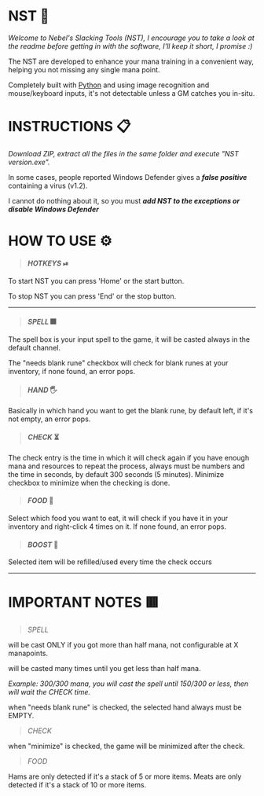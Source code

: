 # NST 📌
*Welcome to Nebel's Slacking Tools (NST), I encourage you to take a look at the readme before getting in with the software, I'll keep it short, I promise :)*

The NST are developed to enhance your mana training in a convenient way, helping you not missing any single mana point.

Completely built with [Python](https://www.python.org/) and using image recognition and mouse/keyboard inputs, it's not detectable unless a GM catches you in-situ.

# INSTRUCTIONS 📋
_Download ZIP, extract all the files in the same folder and execute "NST version.exe"._

In some cases, people reported Windows Defender gives a ***false positive*** containing a virus (v1.2).

I cannot do nothing about it, so you must ***add NST to the exceptions or disable Windows Defender***
 

# HOW TO USE ⚙️
>#### *HOTKEYS* ⏯
To start NST you can press 'Home' or the start button.

To stop NST you can press 'End' or the stop button.

---

>#### *SPELL* 🎆
The spell box is your input spell to the game, it will be casted always in the default channel.

The "needs blank rune" checkbox will check for blank runes at your inventory, if none found, an error pops.


>#### *HAND* 🖐
Basically in which hand you want to get the blank rune, by default left, if it's not empty, an error pops.


>#### *CHECK* ⏳
The check entry is the time in which it will check again if you have enough mana and resources to repeat the process, always must be numbers and the time in seconds,
by default 300 seconds (5 minutes). Minimize checkbox to minimize when the checking is done.


>#### *FOOD* 🥓
Select which food you want to eat, it will check if you have it in your inventory and right-click 4 times on it. If none found, an error pops.


>#### *BOOST* 💎
Selected item will be refilled/used every time the check occurs

---

# IMPORTANT NOTES 🟥
>*SPELL*
 
will be cast ONLY if you got more than half mana, not configurable at X manapoints.

will be casted many times until you get less than half mana.

*Example: 300/300 mana, you will cast the spell until 150/300 or less, then will wait the CHECK time.*
 
when "needs blank rune" is checked, the selected hand always must be EMPTY.

>*CHECK*

 when "minimize" is checked, the game will be minimized after the check.

>*FOOD*
 
Hams are only detected if it's a stack of 5 or more items.
Meats are only detected if it's a stack of 10 or more items.
